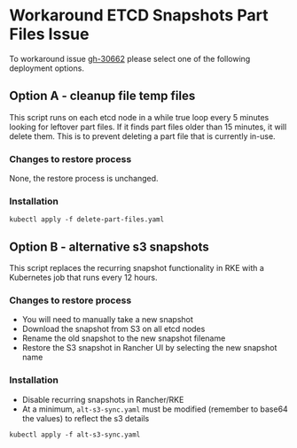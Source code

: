 # Workaround ETCD Snapshots Part Files Issue
To workaround issue [gh-30662](https://github.com/rancher/rancher/issues/30662) please select one of the following deployment options.

## Option A - cleanup file temp files
This script runs on each etcd node in a while true loop every 5 minutes looking for leftover part files. If it finds part files older than 15 minutes, it will delete them. This is to prevent deleting a part file that is currently in-use.

### Changes to restore process
None, the restore process is unchanged.

### Installation
```
kubectl apply -f delete-part-files.yaml
```

## Option B - alternative s3 snapshots
This script replaces the recurring snapshot functionality in RKE with a Kubernetes job that runs every 12 hours.

### Changes to restore process
- You will need to manually take a new snapshot
- Download the snapshot from S3 on all etcd nodes
- Rename the old snapshot to the new snapshot filename
- Restore the S3 snapshot in Rancher UI by selecting the new snapshot name

### Installation
- Disable recurring snapshots in Rancher/RKE
- At a minimum, `alt-s3-sync.yaml` must be modified (remember to base64 the values) to reflect the s3 details
```
kubectl apply -f alt-s3-sync.yaml
```
